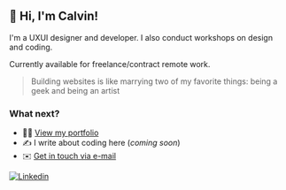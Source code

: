 ## 👋 Hi, I'm Calvin!
<p>I'm a UXUI designer and developer. I also conduct workshops on design and coding.</p>

Currently available for freelance/contract remote work.

> Building websites is like marrying two of my favorite things: being a geek and being an artist

### What next?
- :man_technologist: [View my portfolio](http://www.calvin-tan.com)
- :writing_hand: I write about coding here (_coming soon_)
- :envelope: [Get in touch via e-mail](mailto:hello@calvin-tan.com)

[![Linkedin](https://img.shields.io/badge/-Linkedin-blue?style=flat-square&logo=Linkedin&logoColor=white&link=https://www.linkedin.com/in/calvintbs/)](https://www.linkedin.com/in/calvintbs/)
